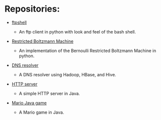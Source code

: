 # Repositories:
* [ftpshell](https://github.com/amirnasri/ftpshell)
  * An ftp client in python with look and feel of the bash shell.
  
* [Restricted Boltzmann Machine](https://github.com/amirnasri/Restricted_Boltzmann_Machine)
  * An implementation of the Bernoulli Restricted Boltzmann Machine in python.

* [DNS resolver](https://github.com/amirnasri/HBase_DNS_resolver)
  * A DNS resolver using Hadoop, HBase, and Hive.

* [HTTP server](https://github.com/amirnasri/Java_HTTP_server)
  * A simple HTTP server in Java.

* [Mario Java game](https://github.com/amirnasri/Java_game)
  * A Mario game in Java.
